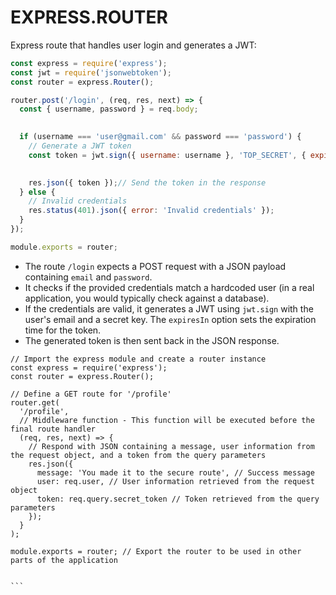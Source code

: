 # EXPRESS.ROUTER

Express route that handles user login and generates a JWT:

```javascript
const express = require('express');
const jwt = require('jsonwebtoken');
const router = express.Router();

router.post('/login', (req, res, next) => {
  const { username, password } = req.body;

 
  if (username === 'user@gmail.com' && password === 'password') {
    // Generate a JWT token
    const token = jwt.sign({ username: username }, 'TOP_SECRET', { expiresIn: '1h' });

    
    res.json({ token });// Send the token in the response
  } else {
    // Invalid credentials
    res.status(401).json({ error: 'Invalid credentials' });
  }
});

module.exports = router;
```

- The route `/login` expects a POST request with a JSON payload containing `email` and `password`.
- It checks if the provided credentials match a hardcoded user (in a real application, you would typically check against a database).
- If the credentials are valid, it generates a JWT using `jwt.sign` with the user's email and a secret key. The `expiresIn` option sets the expiration time for the token.
- The generated token is then sent back in the JSON response.

`````
// Import the express module and create a router instance
const express = require('express');
const router = express.Router();

// Define a GET route for '/profile'
router.get(
  '/profile',
  // Middleware function - This function will be executed before the final route handler
  (req, res, next) => {
    // Respond with JSON containing a message, user information from the request object, and a token from the query parameters
    res.json({
      message: 'You made it to the secure route', // Success message
      user: req.user, // User information retrieved from the request object
      token: req.query.secret_token // Token retrieved from the query parameters
    });
  }
);

module.exports = router; // Export the router to be used in other parts of the application


```
